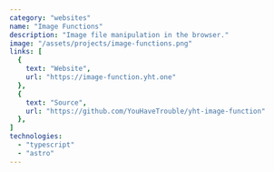 ```yaml
---
category: "websites"
name: "Image Functions"
description: "Image file manipulation in the browser."
image: "/assets/projects/image-functions.png"
links: [
  {
    text: "Website",
    url: "https://image-function.yht.one"
  },
  {
    text: "Source",
    url: "https://github.com/YouHaveTrouble/yht-image-function"
  },
]
technologies:
  - "typescript"
  - "astro"
---
```

